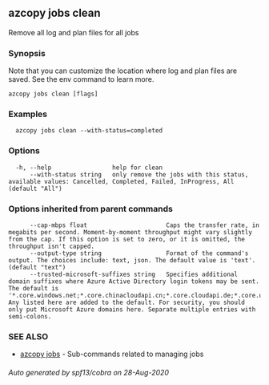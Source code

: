 ## azcopy jobs clean

Remove all log and plan files for all jobs

### Synopsis


Note that you can customize the location where log and plan files are saved. See the env command to learn more.

```
azcopy jobs clean [flags]
```

### Examples

```
  azcopy jobs clean --with-status=completed
```

### Options

```
  -h, --help                 help for clean
      --with-status string   only remove the jobs with this status, available values: Cancelled, Completed, Failed, InProgress, All (default "All")
```

### Options inherited from parent commands

```
      --cap-mbps float                      Caps the transfer rate, in megabits per second. Moment-by-moment throughput might vary slightly from the cap. If this option is set to zero, or it is omitted, the throughput isn't capped.
      --output-type string                  Format of the command's output. The choices include: text, json. The default value is 'text'. (default "text")
      --trusted-microsoft-suffixes string   Specifies additional domain suffixes where Azure Active Directory login tokens may be sent.  The default is '*.core.windows.net;*.core.chinacloudapi.cn;*.core.cloudapi.de;*.core.usgovcloudapi.net'. Any listed here are added to the default. For security, you should only put Microsoft Azure domains here. Separate multiple entries with semi-colons.
```

### SEE ALSO

* [azcopy jobs](azcopy_jobs.md)	 - Sub-commands related to managing jobs

###### Auto generated by spf13/cobra on 28-Aug-2020
